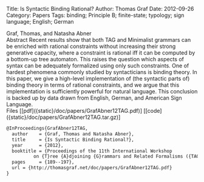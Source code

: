 Title: Is Syntactic Binding Rational?
Author: Thomas Graf
Date: 2012-09-26
Category: Papers
Tags: binding; Principle B; finite-state; typology; sign language; English; German

<div markdown class="authors">
Graf, Thomas, and Natasha Abner
</div>

<div markdown class="abstract">
<span id="abstract-title">Abstract</span>
Recent results show that both TAG and Minimalist grammars can be enriched with rational constraints without increasing their strong generative capacity, where a constraint is rational iff it can be computed by a bottom-up tree automaton.
This raises the question which aspects of syntax can be adequately formalized using only such constraints.
One of hardest phenomena commonly studied by syntacticians is binding theory.
In this paper, we give a high-level implementation of (the syntactic parts of) binding theory in terms of rational constraints, and we argue that this implementation is sufficiently powerful for natural language.
This conclusion is backed up by data drawn from English, German, and American Sign Language.
</div>

<div markdown class="files">
<span id="files-title">Files</span>
[[pdf]({static}/doc/papers/GrafAbner12TAG.pdf)]
[[code]({static}/doc/papers/GrafAbner12TAG.tar.gz)]
</div>

~~~latex
@InProceedings{GrafAbner12TAG,
  author	= {Graf, Thomas and Natasha Abner},
  title		= {Is Syntactic Binding Rational?},
  year		= {2012},
  booktitle	= {Proceedings of the 11th International Workshop
		  on {T}ree {A}djoining {G}rammars and Related Formalisms ({TAG+11})},
  pages		= {189--197},
  url = {http://thomasgraf.net/doc/papers/GrafAbner12TAG.pdf}
}
~~~

